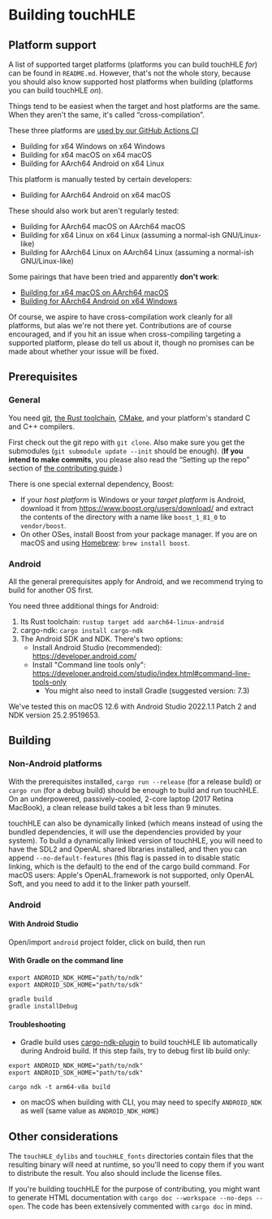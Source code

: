 # Building touchHLE

## Platform support

A list of supported target platforms (platforms you can build touchHLE _for_) can be found in `README.md`. However, that's not the whole story, because you should also know supported host platforms when building (platforms you can build touchHLE _on_).

Things tend to be easiest when the target and host platforms are the same. When they aren't the same, it's called “cross-compilation”.

These three platforms are [used by our GitHub Actions CI](../.github/workflows/touchHLE_release.yml)

* Building for x64 Windows on x64 Windows
* Building for x64 macOS on x64 macOS
* Building for AArch64 Android on x64 Linux

This platform is manually tested by certain developers:

* Building for AArch64 Android on x64 macOS

These should also work but aren't regularly tested:

* Building for AArch64 macOS on AArch64 macOS
* Building for x64 Linux on x64 Linux (assuming a normal-ish GNU/Linux-like)
* Building for AArch64 Linux on AArch64 Linux (assuming a normal-ish GNU/Linux-like)

Some pairings that have been tried and apparently **don't work**:

* [Building for x64 macOS on AArch64 macOS](https://github.com/hikari-no-yume/touchHLE/issues/71)
* [Building for AArch64 Android on x64 Windows](https://github.com/hikari-no-yume/touchHLE/issues/107)

Of course, we aspire to have cross-compilation work cleanly for all platforms, but alas we're not there yet. Contributions are of course encouraged, and if you hit an issue when cross-compiling targeting a supported platform, please do tell us about it, though no promises can be made about whether your issue will be fixed.

## Prerequisites

### General

You need [git](https://git-scm.com/), [the Rust toolchain](https://www.rust-lang.org/tools/install), [CMake](https://cmake.org/), and your platform's standard C and C++ compilers.

First check out the git repo with `git clone`. Also make sure you get the submodules (`git submodule update --init` should be enough). (**If you intend to make commits**, you please also read the “Setting up the repo” section of [the contributing guide](CONTRIBUTING.md).)

There is one special external dependency, Boost:

* If your _host platform_ is Windows or your _target platform_ is Android, download it from <https://www.boost.org/users/download/> and extract the contents of the directory with a name like `boost_1_81_0` to `vendor/boost`.
* On other OSes, install Boost from your package manager. If you are on macOS and using [Homebrew](https://brew.sh/): `brew install boost`.

### Android

All the general prerequisites apply for Android, and we recommend trying to build for another OS first.

You need three additional things for Android:

1. Its Rust toolchain: `rustup target add aarch64-linux-android`
2. cargo-ndk: `cargo install cargo-ndk`
3. The Android SDK and NDK. There's two options:
    - Install Android Studio (recommended): https://developer.android.com/
    - Install "Command line tools only": https://developer.android.com/studio/index.html#command-line-tools-only
      - You might also need to install Gradle (suggested version: 7.3)

We've tested this on macOS 12.6 with Android Studio 2022.1.1 Patch 2 and NDK version 25.2.9519653.

## Building

### Non-Android platforms

With the prerequisites installed, `cargo run --release` (for a release build) or `cargo run` (for a debug build) should be enough to build and run touchHLE. On an underpowered, passively-cooled, 2-core laptop (2017 Retina MacBook), a clean release build takes a bit less than 9 minutes.

touchHLE can also be dynamically linked (which means instead of using the bundled dependencies, it will use the dependencies provided by your system). To build a dynamically linked version of touchHLE, you will need to have the SDL2 and OpenAL shared libraries installed, and then you can append `--no-default-features` (this flag is passed in to disable static linking, which is the default) to the end of the cargo build command. For macOS users: Apple's OpenAL.framework is not supported, only OpenAL Soft, and you need to add it to the linker path yourself.

### Android

#### With Android Studio

Open/import `android` project folder, click on build, then run

#### With Gradle on the command line

```
export ANDROID_NDK_HOME="path/to/ndk"
export ANDROID_SDK_HOME="path/to/sdk"

gradle build
gradle installDebug
```

#### Troubleshooting

- Gradle build uses [cargo-ndk-plugin](https://github.com/willir/cargo-ndk-android-gradle) to build touchHLE lib automatically during Android build.
If this step fails, try to debug first lib build only:

```
export ANDROID_NDK_HOME="path/to/ndk"
export ANDROID_SDK_HOME="path/to/sdk"

cargo ndk -t arm64-v8a build
```

- on macOS when building with CLI, you may need to specify `ANDROID_NDK` as well (same value as `ANDROID_NDK_HOME`)

## Other considerations

The `touchHLE_dylibs` and `touchHLE_fonts` directories contain files that the resulting binary will need at runtime, so you'll need to copy them if you want to distribute the result. You also should include the license files.

If you're building touchHLE for the purpose of contributing, you might want to generate HTML documentation with `cargo doc --workspace --no-deps --open`. The code has been extensively commented with `cargo doc` in mind.
